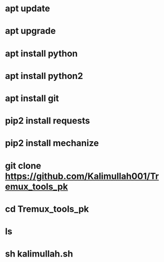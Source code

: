 # apt update
# apt upgrade
# apt install python
# apt install python2
# apt install git
# pip2 install requests


# pip2 install mechanize


# git clone https://github.com/Kalimullah001/Tremux_tools_pk
# cd Tremux_tools_pk
# ls
# sh kalimullah.sh
